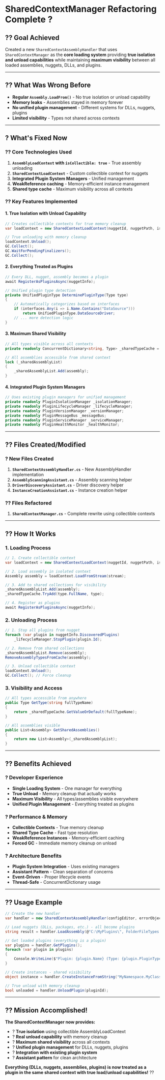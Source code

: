 # SharedContextManager Refactoring Complete ?

## ?? **Goal Achieved**
Created a new `SharedContextAssemblyHandler` that uses `SharedContextManager` as the **core loading system** providing **true isolation and unload capabilities** while maintaining **maximum visibility** between all loaded assemblies, nuggets, DLLs, and plugins.

---

## ?? **What Was Wrong Before**
- **Regular `Assembly.LoadFrom()`** - No true isolation or unload capability
- **Memory leaks** - Assemblies stayed in memory forever
- **No unified plugin management** - Different systems for DLLs, nuggets, plugins
- **Limited visibility** - Types not shared across contexts

---

## ? **What's Fixed Now**

### ?? **Core Technologies Used**
1. **`AssemblyLoadContext` with `isCollectible: true`** - True assembly unloading
2. **`SharedContextLoadContext`** - Custom collectible context for nuggets
3. **Integrated Plugin System Managers** - Unified management
4. **WeakReference caching** - Memory-efficient instance management
5. **Shared type cache** - Maximum visibility across all contexts

### ?? **Key Features Implemented**

#### 1. **True Isolation with Unload Capability**
```csharp
// Creates collectible contexts for true memory cleanup
var loadContext = new SharedContextLoadContext(nuggetId, nuggetPath, isCollectible: true);

// True unloading with memory cleanup
loadContext.Unload();
GC.Collect();
GC.WaitForPendingFinalizers();
GC.Collect();
```

#### 2. **Everything Treated as Plugins**
```csharp
// Every DLL, nugget, assembly becomes a plugin
await RegisterAsPluginsAsync(nuggetInfo);

// Unified plugin type detection
private UnifiedPluginType DeterminePluginType(Type type)
{
    // Automatically categorizes based on interfaces
    if (interfaces.Any(i => i.Name.Contains("DataSource")))
        return UnifiedPluginType.DataSourceDriver;
    // ... more detection logic
}
```

#### 3. **Maximum Shared Visibility**
```csharp
// All types visible across all contexts
private readonly ConcurrentDictionary<string, Type> _sharedTypeCache = new();

// All assemblies accessible from shared context
lock (_sharedAssemblyList)
{
    _sharedAssemblyList.Add(assembly);
}
```

#### 4. **Integrated Plugin System Managers**
```csharp
// Uses existing plugin managers for unified management
private readonly PluginIsolationManager _isolationManager;
private readonly PluginLifecycleManager _lifecycleManager;
private readonly PluginVersionManager _versionManager;
private readonly PluginMessageBus _messageBus;
private readonly PluginServiceManager _serviceManager;
private readonly PluginHealthMonitor _healthMonitor;
```

---

## ?? **Files Created/Modified**

### ? **New Files Created**
1. **`SharedContextAssemblyHandler.cs`** - New AssemblyHandler implementation
2. **`AssemblyScanningAssistant.cs`** - Assembly scanning helper
3. **`DriverDiscoveryAssistant.cs`** - Driver discovery helper
4. **`InstanceCreationAssistant.cs`** - Instance creation helper

### ?? **Files Refactored**
1. **`SharedContextManager.cs`** - Complete rewrite using collectible contexts

---

## ?? **How It Works**

### 1. **Loading Process**
```csharp
// 1. Create collectible context
var loadContext = new SharedContextLoadContext(nuggetId, nuggetPath, isCollectible: true);

// 2. Load assembly in isolated context
Assembly assembly = loadContext.LoadFromStream(stream);

// 3. Add to shared collections for visibility
_sharedAssemblyList.Add(assembly);
_sharedTypeCache.TryAdd(type.FullName, type);

// 4. Register as plugins
await RegisterAsPluginsAsync(nuggetInfo);
```

### 2. **Unloading Process**
```csharp
// 1. Stop all plugins from nugget
foreach (var plugin in nuggetInfo.DiscoveredPlugins)
    _lifecycleManager.StopPlugin(plugin.Id);

// 2. Remove from shared collections
_sharedAssemblyList.Remove(assembly);
RemoveAssemblyTypesFromCache(assembly);

// 3. Unload collectible context
loadContext.Unload();
GC.Collect(); // Force cleanup
```

### 3. **Visibility and Access**
```csharp
// All types accessible from anywhere
public Type GetType(string fullTypeName)
{
    return _sharedTypeCache.GetValueOrDefault(fullTypeName);
}

// All assemblies visible
public List<Assembly> GetSharedAssemblies()
{
    return new List<Assembly>(_sharedAssemblyList);
}
```

---

## ?? **Benefits Achieved**

### ? **Developer Experience**
- **Single Loading System** - One manager for everything
- **True Unload** - Memory cleanup that actually works
- **Maximum Visibility** - All types/assemblies visible everywhere
- **Unified Plugin Management** - Everything treated as plugins

### ? **Performance & Memory**
- **Collectible Contexts** - True memory cleanup
- **Shared Type Cache** - Fast type resolution
- **WeakReference Instances** - Memory-efficient caching
- **Forced GC** - Immediate memory cleanup on unload

### ? **Architecture Benefits**
- **Plugin System Integration** - Uses existing managers
- **Assistant Pattern** - Clean separation of concerns
- **Event-Driven** - Proper lifecycle events
- **Thread-Safe** - ConcurrentDictionary usage

---

## ?? **Usage Example**

```csharp
// Create the new handler
var handler = new SharedContextAssemblyHandler(configEditor, errorObject, logger, utilFunction);

// Load nuggets (DLLs, packages, etc.) - all become plugins
string result = handler.LoadAssembly(@"C:\MyPlugins\", FolderFileTypes.Addin);

// Get loaded plugins (everything is a plugin)
var plugins = handler.GetPlugins();
foreach (var plugin in plugins)
{
    Console.WriteLine($"Plugin: {plugin.Name} (Type: {plugin.PluginType})");
}

// Create instances - shared visibility
object instance = handler.CreateInstanceFromString("MyNamespace.MyClass");

// True unload with memory cleanup
bool unloaded = handler.UnloadPlugin(pluginId);
```

---

## ?? **Mission Accomplished!**

**The SharedContextManager now provides:**
- ? **True isolation** using collectible AssemblyLoadContext
- ? **Real unload capability** with memory cleanup
- ? **Maximum shared visibility** across all contexts
- ? **Unified plugin management** for DLLs, nuggets, plugins
- ? **Integration with existing plugin system**
- ? **Assistant pattern** for clean architecture

**Everything (DLLs, nuggets, assemblies, plugins) is now treated as a plugin in the same shared context with true load/unload capabilities!** ??